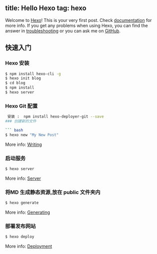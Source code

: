title: Hello Hexo 
tag: hexo
---
Welcome to [Hexo](http://hexo.io/)! This is your very first post. Check [documentation](http://hexo.io/docs/) for more info. If you get any problems when using Hexo, you can find the answer in [troubleshooting](http://hexo.io/docs/troubleshooting.html) or you can ask me on [GitHub](https://github.com/hexojs/hexo/issues).

## 快速入门

### Hexo 安装

``` bash
$ npm install hexo-cli -g
$ hexo init blog
$ cd blog
$ npm install
$ hexo server
```

### Hexo Git 配置

``` bash
 安装 :  npm install hexo-deployer-git --save
### 创建新的文件

``` bash
$ hexo new "My New Post"
```

More info: [Writing](http://hexo.io/docs/writing.html)

### 启动服务

``` bash
$ hexo server
```

More info: [Server](http://hexo.io/docs/server.html)

### 将MD 生成静态资源,放在 public 文件夹内

``` bash
$ hexo generate
```

More info: [Generating](http://hexo.io/docs/generating.html)

### 部署发布网站

``` bash
$ hexo deploy
```

More info: [Deployment](http://hexo.io/docs/deployment.html)
